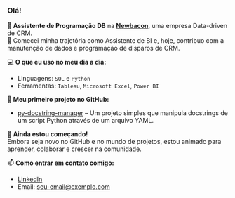 ### Olá!

🎯 **Assistente de Programação DB** na **[Newbacon](https://www.newbacon.com/)**, uma empresa Data-driven de CRM.  
🚀 Comecei minha trajetória como Assistente de BI e, hoje, contribuo com a manutenção de dados e programação de disparos de CRM.

💻 **O que eu uso no meu dia a dia:**  
- Linguagens: `SQL` e `Python`  
- Ferramentas: `Tableau`, `Microsoft Excel`, `Power BI`

🔧 **Meu primeiro projeto no GitHub:**  
- [py-docstring-manager](https://github.com/seu-usuario/py-docstring-manager) – Um projeto simples que manipula docstrings de um script Python através de um arquivo YAML.

🌱 **Ainda estou começando!**  
Embora seja novo no GitHub e no mundo de projetos, estou animado para aprender, colaborar e crescer na comunidade.

📫 **Como entrar em contato comigo:**  
- [LinkedIn](https://www.linkedin.com/in/seu-usuario)  
- Email: seu-email@exemplo.com
